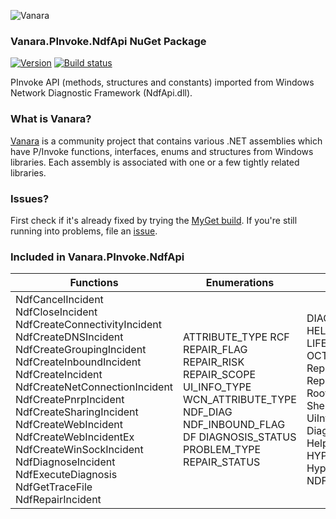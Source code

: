﻿![Vanara](https://raw.githubusercontent.com/dahall/Vanara/master/docs/icons/VanaraHeading.png)
### **Vanara.PInvoke.NdfApi NuGet Package**
[![Version](https://img.shields.io/nuget/v/Vanara.PInvoke.NdfApi?label=NuGet&style=flat-square)](https://github.com/dahall/Vanara/releases)
[![Build status](https://github.com/dahall/Vanara/actions/workflows/cibuild.yml/badge.svg?branch=master)](https://github.com/dahall/Vanara/actions/workflows/cibuild.yml)

PInvoke API (methods, structures and constants) imported from Windows Network Diagnostic Framework (NdfApi.dll).

### **What is Vanara?**

[Vanara](https://github.com/dahall/Vanara) is a community project that contains various .NET assemblies which have P/Invoke functions, interfaces, enums and structures from Windows libraries. Each assembly is associated with one or a few tightly related libraries.

### **Issues?**

First check if it's already fixed by trying the [MyGet build](https://www.myget.org/feed/Packages/vanara).
If you're still running into problems, file an [issue](https://github.com/dahall/Vanara/issues).

### **Included in Vanara.PInvoke.NdfApi**

Functions | Enumerations | Structures | Interfaces
--- | --- | --- | ---
NdfCancelIncident NdfCloseIncident NdfCreateConnectivityIncident NdfCreateDNSIncident NdfCreateGroupingIncident NdfCreateInboundIncident NdfCreateIncident NdfCreateNetConnectionIncident NdfCreatePnrpIncident NdfCreateSharingIncident NdfCreateWebIncident NdfCreateWebIncidentEx NdfCreateWinSockIncident NdfDiagnoseIncident NdfExecuteDiagnosis NdfGetTraceFile NdfRepairIncident  | ATTRIBUTE_TYPE RCF REPAIR_FLAG REPAIR_RISK REPAIR_SCOPE UI_INFO_TYPE WCN_ATTRIBUTE_TYPE NDF_DIAG NDF_INBOUND_FLAG DF DIAGNOSIS_STATUS PROBLEM_TYPE REPAIR_STATUS      | DIAG_SOCKADDR HELPER_ATTRIBUTE LIFE_TIME OCTET_STRING RepairInfo RepairInfoEx RootCauseInfo ShellCommandInfo UiInfo DiagnosticsInfo HelperAttributeInfo HYPOTHESIS HypothesisResult NDFHANDLE     | INetDiagExtensibleHelper INetDiagHelper INetDiagHelperEx INetDiagHelperInfo INetDiagHelperUtilFactory             
